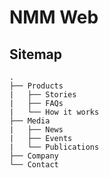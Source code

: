 # NMM Web



## Sitemap

```
.
├── Products
|   ├── Stories
|   ├── FAQs
|   └── How it works
├── Media
|   ├── News
|   ├── Events
|   └── Publications
├── Company
└── Contact

```

